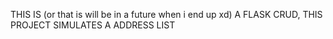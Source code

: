 THIS IS (or that is will be in a future when i end up xd) A FLASK CRUD, THIS PROJECT SIMULATES A ADDRESS LIST  
